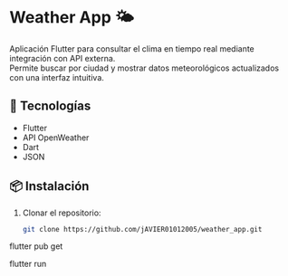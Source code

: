 # Weather App 🌤

Aplicación Flutter para consultar el clima en tiempo real mediante integración con API externa.  
Permite buscar por ciudad y mostrar datos meteorológicos actualizados con una interfaz intuitiva.

## 🚀 Tecnologías
- Flutter
- API OpenWeather
- Dart
- JSON

## 📦 Instalación
1. Clonar el repositorio:
   ```bash
   git clone https://github.com/jAVIER01012005/weather_app.git
flutter pub get

flutter run
